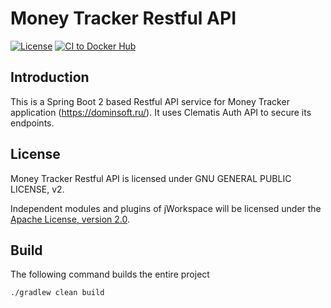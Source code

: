 # Money Tracker Restful API 
  
[![License](https://img.shields.io/badge/License-GPLv2%202.0-blue.svg)](https://www.gnu.org/licenses/gpl-3.0.html)
[![CI to Docker Hub](https://github.com/grauds/money.tracker.api/actions/workflows/CI_to_Docker_Hub.yml/badge.svg)](https://github.com/grauds/money.tracker.api/actions/workflows/CI_to_Docker_Hub.yml)

## Introduction

This is a Spring Boot 2 based Restful API service for Money Tracker application (https://dominsoft.ru/). It uses Clematis Auth API to secure its endpoints.
   
## License

Money Tracker Restful API is licensed under GNU GENERAL PUBLIC LICENSE, v2.

Independent modules and plugins of jWorkspace will be licensed under the
[Apache License, version 2.0](http://www.apache.org/licenses/LICENSE-2.0). 

## Build

The following command builds the entire project

`./gradlew clean build`
